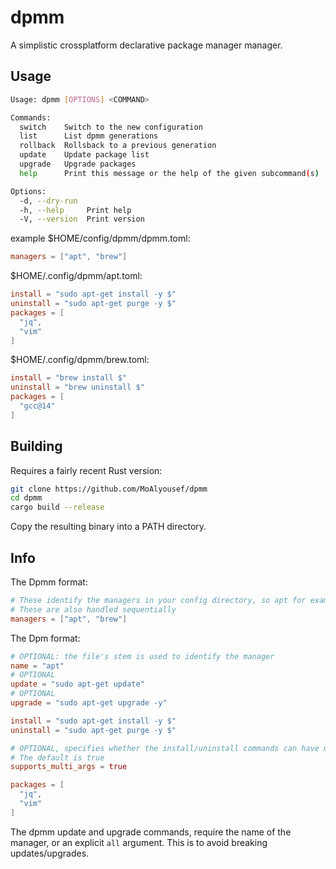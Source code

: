 # dpmm

A simplistic crossplatform declarative package manager manager.

## Usage
```bash
Usage: dpmm [OPTIONS] <COMMAND>

Commands:
  switch    Switch to the new configuration
  list      List dpmm generations
  rollback  Rollsback to a previous generation
  update    Update package list
  upgrade   Upgrade packages
  help      Print this message or the help of the given subcommand(s)

Options:
  -d, --dry-run  
  -h, --help     Print help
  -V, --version  Print version
```

example $HOME/config/dpmm/dpmm.toml:
```toml
managers = ["apt", "brew"]
```

$HOME/.config/dpmm/apt.toml:
```toml
install = "sudo apt-get install -y $"
uninstall = "sudo apt-get purge -y $"
packages = [
  "jq",
  "vim"
]
```

$HOME/.config/dpmm/brew.toml:
```toml
install = "brew install $"
uninstall = "brew uninstall $"
packages = [
  "gcc@14"
]
```

## Building
Requires a fairly recent Rust version:
```bash
git clone https://github.com/MoAlyousef/dpmm
cd dpmm
cargo build --release
```

Copy the resulting binary into a PATH directory.

## Info

The Dpmm format:
```toml
# These identify the managers in your config directory, so apt for example maps to apt.toml, brew maps to brew.toml.
# These are also handled sequentially
managers = ["apt", "brew"]
```
The Dpm format:
```toml
# OPTIONAL: the file's stem is used to identify the manager
name = "apt"
# OPTIONAL
update = "sudo apt-get update"
# OPTIONAL
upgrade = "sudo apt-get upgrade -y"

install = "sudo apt-get install -y $"
uninstall = "sudo apt-get purge -y $"

# OPTIONAL, specifies whether the install/uninstall commands can have multiple package names.
# The default is true
supports_multi_args = true

packages = [
  "jq",
  "vim"
]
```

The dpmm update and upgrade commands, require the name of the manager, or an explicit `all` argument. This is to avoid breaking updates/upgrades.